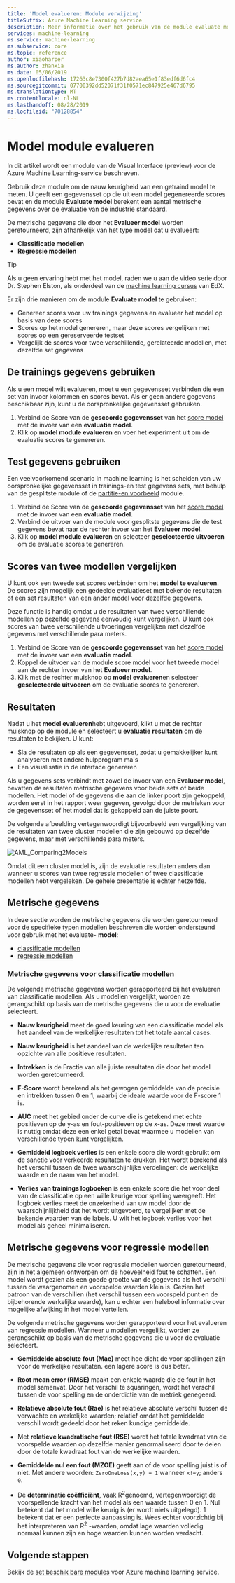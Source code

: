 ```yaml
---
title: 'Model evalueren: Module verwijzing'
titleSuffix: Azure Machine Learning service
description: Meer informatie over het gebruik van de module evaluate model in Azure Machine Learning service om de nauw keurigheid van een getraind model te meten.
services: machine-learning
ms.service: machine-learning
ms.subservice: core
ms.topic: reference
author: xiaoharper
ms.author: zhanxia
ms.date: 05/06/2019
ms.openlocfilehash: 17263c8e7300f427b7d82aea65e1f83edf6d6fc4
ms.sourcegitcommit: 07700392dd52071f31f0571ec847925e467d6795
ms.translationtype: MT
ms.contentlocale: nl-NL
ms.lasthandoff: 08/28/2019
ms.locfileid: "70128854"
---
```

# <a name="evaluate-model-module"></a>Model module evalueren

In dit artikel wordt een module van de Visual Interface (preview) voor de Azure Machine Learning-service beschreven.

Gebruik deze module om de nauw keurigheid van een getraind model te meten. U geeft een gegevensset op die uit een model gegenereerde scores bevat en de module **Evaluate model** berekent een aantal metrische gegevens over de evaluatie van de industrie standaard.
  
 De metrische gegevens die door het **Evalueer model** worden geretourneerd, zijn afhankelijk van het type model dat u evalueert:  
  
-   **Classificatie modellen**    
-   **Regressie modellen**    



> [!TIP]
> Als u geen ervaring hebt met het model, raden we u aan de video serie door Dr. Stephen Elston, als onderdeel van de [machine learning cursus](https://blogs.technet.microsoft.com/machinelearning/2015/09/08/new-edx-course-data-science-machine-learning-essentials/) van EdX. 


Er zijn drie manieren om de module **Evaluate model** te gebruiken:

+ Genereer scores voor uw trainings gegevens en evalueer het model op basis van deze scores
+ Scores op het model genereren, maar deze scores vergelijken met scores op een gereserveerde testset
+ Vergelijk de scores voor twee verschillende, gerelateerde modellen, met dezelfde set gegevens

## <a name="use-the-training-data"></a>De trainings gegevens gebruiken

Als u een model wilt evalueren, moet u een gegevensset verbinden die een set van invoer kolommen en scores bevat.  Als er geen andere gegevens beschikbaar zijn, kunt u de oorspronkelijke gegevensset gebruiken.

1. Verbind de Score van de **gescoorde gegevensset** van het [score model](./score-model.md) met de invoer van een **evaluatie model**. 
2. Klik op **model module evalueren** en voer het experiment uit om de evaluatie scores te genereren.

## <a name="use-testing-data"></a>Test gegevens gebruiken

Een veelvoorkomend scenario in machine learning is het scheiden van uw oorspronkelijke gegevensset in trainings-en test gegevens sets, [](./split-data.md) met behulp van de gesplitste module of de [partitie-en voorbeeld](./partition-and-sample.md) module. 

1. Verbind de Score van de **gescoorde gegevensset** van het [score model](score-model.md) met de invoer van een **evaluatie model**. 
2. Verbind de uitvoer van de module voor gesplitste gegevens die de test gegevens bevat naar de rechter invoer van het **Evalueer model**.
2. Klik op **model module evalueren** en selecteer **geselecteerde uitvoeren** om de evaluatie scores te genereren.

## <a name="compare-scores-from-two-models"></a>Scores van twee modellen vergelijken

U kunt ook een tweede set scores verbinden om het **model te evalueren**.  De scores zijn mogelijk een gedeelde evaluatieset met bekende resultaten of een set resultaten van een ander model voor dezelfde gegevens.

Deze functie is handig omdat u de resultaten van twee verschillende modellen op dezelfde gegevens eenvoudig kunt vergelijken. U kunt ook scores van twee verschillende uitvoeringen vergelijken met dezelfde gegevens met verschillende para meters.

1. Verbind de Score van de **gescoorde gegevensset** van het [score model](score-model.md) met de invoer van een **evaluatie model**. 
2. Koppel de uitvoer van de module score model voor het tweede model aan de rechter invoer van het **Evalueer model**.
3. Klik met de rechter muisknop op **model evalueren**en selecteer **geselecteerde uitvoeren** om de evaluatie scores te genereren.

## <a name="results"></a>Resultaten

Nadat u het **model evalueren**hebt uitgevoerd, klikt u met de rechter muisknop op de module en selecteert u **evaluatie resultaten** om de resultaten te bekijken. U kunt:

+ Sla de resultaten op als een gegevensset, zodat u gemakkelijker kunt analyseren met andere hulpprogram ma's
+ Een visualisatie in de interface genereren

Als u gegevens sets verbindt met zowel de invoer van een **Evalueer model**, bevatten de resultaten metrische gegevens voor beide sets of beide modellen.
Het model of de gegevens die aan de linker poort zijn gekoppeld, worden eerst in het rapport weer gegeven, gevolgd door de metrieken voor de gegevensset of het model dat is gekoppeld aan de juiste poort.  

De volgende afbeelding vertegenwoordigt bijvoorbeeld een vergelijking van de resultaten van twee cluster modellen die zijn gebouwd op dezelfde gegevens, maar met verschillende para meters.  

![AML&#95;Comparing2Models](media/module/aml-comparing2models.png "AML_Comparing2Models")  

Omdat dit een cluster model is, zijn de evaluatie resultaten anders dan wanneer u scores van twee regressie modellen of twee classificatie modellen hebt vergeleken. De gehele presentatie is echter hetzelfde. 

## <a name="metrics"></a>Metrische gegevens

In deze sectie worden de metrische gegevens die worden geretourneerd voor de specifieke typen modellen beschreven die worden ondersteund voor gebruik met het evaluate- **model**:

+ [classificatie modellen](#bkmk_classification)
+ [regressie modellen](#bkmk_regression)

###  <a name="bkmk_classification"></a>Metrische gegevens voor classificatie modellen

De volgende metrische gegevens worden gerapporteerd bij het evalueren van classificatie modellen. Als u modellen vergelijkt, worden ze gerangschikt op basis van de metrische gegevens die u voor de evaluatie selecteert.  
  
-   **Nauw keurigheid** meet de goed keuring van een classificatie model als het aandeel van de werkelijke resultaten tot het totale aantal cases.  
  
-   **Nauw keurigheid** is het aandeel van de werkelijke resultaten ten opzichte van alle positieve resultaten.  
  
-   **Intrekken** is de Fractie van alle juiste resultaten die door het model worden geretourneerd.  
  
-   **F-Score** wordt berekend als het gewogen gemiddelde van de precisie en intrekken tussen 0 en 1, waarbij de ideale waarde voor de F-score 1 is.  
  
-   **AUC** meet het gebied onder de curve die is getekend met echte positieven op de y-as en fout-positieven op de x-as. Deze meet waarde is nuttig omdat deze een enkel getal bevat waarmee u modellen van verschillende typen kunt vergelijken.  
  
- **Gemiddeld logboek verlies** is een enkele score die wordt gebruikt om de sanctie voor verkeerde resultaten te drukken. Het wordt berekend als het verschil tussen de twee waarschijnlijke verdelingen: de werkelijke waarde en de naam van het model.  
  
- **Verlies van trainings logboeken** is een enkele score die het voor deel van de classificatie op een wille keurige voor spelling weergeeft. Het logboek verlies meet de onzekerheid van uw model door de waarschijnlijkheid dat het wordt uitgevoerd, te vergelijken met de bekende waarden van de labels. U wilt het logboek verlies voor het model als geheel minimaliseren.

##  <a name="bkmk_regression"></a>Metrische gegevens voor regressie modellen
 
De metrische gegevens die voor regressie modellen worden geretourneerd, zijn in het algemeen ontworpen om de hoeveelheid fout te schatten.  Een model wordt gezien als een goede grootte van de gegevens als het verschil tussen de waargenomen en voorspelde waarden klein is. Gezien het patroon van de verschillen (het verschil tussen een voorspeld punt en de bijbehorende werkelijke waarde), kan u echter een heleboel informatie over mogelijke afwijking in het model vertellen.  
  
 De volgende metrische gegevens worden gerapporteerd voor het evalueren van regressie modellen. Wanneer u modellen vergelijkt, worden ze gerangschikt op basis van de metrische gegevens die u voor de evaluatie selecteert.  
  
- **Gemiddelde absolute fout (Mae)** meet hoe dicht de voor spellingen zijn voor de werkelijke resultaten. een lagere score is dus beter.  
  
- **Root mean error (RMSE)** maakt een enkele waarde die de fout in het model samenvat. Door het verschil te squaringen, wordt het verschil tussen de voor spelling en de onderdictie van de metriek genegeerd.  
  
- **Relatieve absolute fout (Rae)** is het relatieve absolute verschil tussen de verwachte en werkelijke waarden; relatief omdat het gemiddelde verschil wordt gedeeld door het reken kundige gemiddelde.  
  
- Met **relatieve kwadratische fout (RSE)** wordt het totale kwadraat van de voorspelde waarden op dezelfde manier genormaliseerd door te delen door de totale kwadraat fout van de werkelijke waarden.  
  
- **Gemiddelde nul een fout (MZOE)** geeft aan of de voor spelling juist is of niet.  Met andere woorden: `ZeroOneLoss(x,y) = 1` wanneer `x!=y`; anders `0`.
  
- De **determinatie coëfficiënt**, vaak R<sup>2</sup>genoemd, vertegenwoordigt de voorspellende kracht van het model als een waarde tussen 0 en 1. Nul betekent dat het model wille keurig is (er wordt niets uitgelegd). 1 betekent dat er een perfecte aanpassing is. Wees echter voorzichtig bij het interpreteren van R<sup>2</sup> -waarden, omdat lage waarden volledig normaal kunnen zijn en hoge waarden kunnen worden verdacht.
  

## <a name="next-steps"></a>Volgende stappen

Bekijk de [set beschik bare modules](module-reference.md) voor Azure machine learning service. 